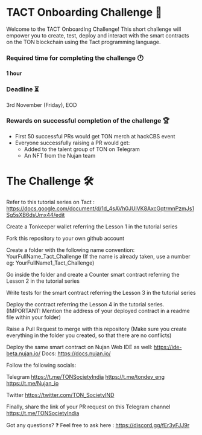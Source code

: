 # TACT Onboarding Challenge 🚀

Welcome to the TACT OnboardIng Challenge! This short challenge will empower you to create, test, deploy and interact with the smart contracts on the TON blockchain using the Tact programming language.

### Required time for completing the challenge 🕐
**1 hour**

### Deadline ⏳
3rd November (Friday), EOD

### Rewards on successful completion of the challenge 🏆
- First 50 successful PRs would get TON merch at hackCBS event
- Everyone successfully raising a PR would get:
    - Added to the talent group of TON on Telegram
    - An NFT from the Nujan team

# The Challenge 🛠
Refer to this tutorial series on Tact :
https://docs.google.com/document/d/1d_4sAVh0JUlVK8AxcGqtrmnPzmJs1Sg5sXB6dsUmx44/edit

Create a Tonkeeper wallet referring the Lesson 1 in the tutorial series

Fork this repository to your own github account

Create a folder with the following name convention:
YourFullName_Tact_Challenge (If the name is already taken, use a number eg: YourFullName1_Tact_Challenge)

Go inside the folder and create a Counter smart contract referring the Lesson 2 in the tutorial series

Write tests for the smart contract referring the Lesson 3 in the tutorial series

Deploy the contract referring the Lesson 4 in the tutorial series. (IMPORTANT: Mention the address of your deployed contract in a readme file within your folder)

Raise a Pull Request to merge with this repository (Make sure you create everything in the folder you created, so that there are no conflicts)

Deploy the same smart contract on Nujan Web IDE as well:
https://ide-beta.nujan.io/
Docs: https://docs.nujan.io/

Follow the following socials:

Telegram
https://t.me/TONSocietyIndia
https://t.me/tondev_eng
https://t.me/Nujan_io

Twitter
https://twitter.com/TON_SocietyIND

Finally, share the link of your PR request on this Telegram channel https://t.me/TONSocietyIndia

Got any questions? ❓
Feel free to ask here :
https://discord.gg/fEr3yFJJ9r
